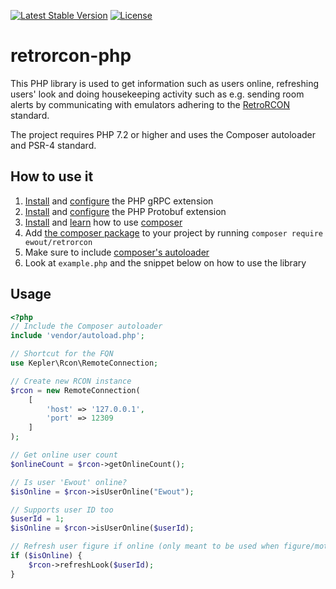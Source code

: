 [![Latest Stable Version](https://poser.pugx.org/ewout/retrorcon/v/stable)](https://packagist.org/packages/ewout/retrorcon)
[![License](https://poser.pugx.org/ewout/retrorcon/license)](https://packagist.org/packages/ewout/retrorcon)

# retrorcon-php
This PHP library is used to get information such as users online, refreshing users' look and doing housekeeping activity such as e.g. sending room alerts by communicating with emulators adhering to the [RetroRCON](https://github.com/emansom/retrorcon) standard.

The project requires PHP 7.2 or higher and uses the Composer autoloader and PSR-4 standard.

## How to use it
1. [Install](https://grpc.io/docs/quickstart/php.html#install-the-grpc-php-extension) and [configure](https://grpc.io/docs/quickstart/php.html#update-phpini) the PHP gRPC extension
2. [Install](https://grpc.io/docs/quickstart/php.html#1-c-implementation-for-better-performance) and [configure](https://grpc.io/docs/quickstart/php.html#1-c-implementation-for-better-performance) the PHP Protobuf extension
3. [Install](https://getcomposer.org/doc/00-intro.md) and [learn](https://getcomposer.org/doc/01-basic-usage.md) how to use [composer](https://getcomposer.org/)
3. Add [the composer package](https://packagist.org/packages/ewout/retrorcon) to your project by running `composer require ewout/retrorcon`
2. Make sure to include [composer's autoloader](https://getcomposer.org/doc/01-basic-usage.md#autoloading)
3. Look at `example.php` and the snippet below on how to use the library

## Usage
```php
<?php
// Include the Composer autoloader
include 'vendor/autoload.php';

// Shortcut for the FQN
use Kepler\Rcon\RemoteConnection;

// Create new RCON instance
$rcon = new RemoteConnection(
    [
        'host' => '127.0.0.1',
        'port' => 12309
    ]
);

// Get online user count
$onlineCount = $rcon->getOnlineCount();

// Is user 'Ewout' online?
$isOnline = $rcon->isUserOnline("Ewout");

// Supports user ID too
$userId = 1;
$isOnline = $rcon->isUserOnline($userId);

// Refresh user figure if online (only meant to be used when figure/motto changed)
if ($isOnline) {
    $rcon->refreshLook($userId);
}
```